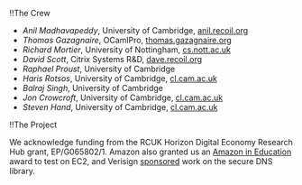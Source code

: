 !!The Crew

* *Anil Madhavapeddy*, University of Cambridge, [anil.recoil.org](http://anil.recoil.org)
* *Thomas Gazagnaire*, OCamlPro, [thomas.gazagnaire.org](http://thomas.gazagnaire.org)
* *Richard Mortier*, University of Nottingham, [cs.nott.ac.uk](http://www.cs.nott.ac.uk/~rmm/)
* *David Scott*, Citrix Systems R&D, [dave.recoil.org](http://dave.recoil.org)
* *Raphael Proust*, University of Cambridge
* *Haris Rotsos*, University of Cambridge, [cl.cam.ac.uk](http://www.cl.cam.ac.uk/~cr409/)
* *Balraj Singh*, University of Cambridge
* *Jon Crowcroft*, University of Cambridge, [cl.cam.ac.uk](http://www.cl.cam.ac.uk/~jac22/)
* *Steven Hand*, University of Cambridge, [cl.cam.ac.uk](http://www.cl.cam.ac.uk/~smh22/)

!!The Project

We acknowledge funding from the RCUK Horizon Digital Economy Research Hub grant, EP/G065802/1.
Amazon also granted us an [Amazon in Education](http://aws.amazon.com/education/) award to test on EC2, and Verisign [sponsored](http://www.cl.cam.ac.uk/news/2011/03/anil-madhavapeddy-wins-verisign-grant/) work on the secure DNS library.
